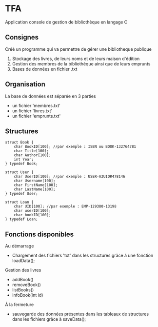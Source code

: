 # TFA
Application console de gestion de bibliothèque en langage C

## Consignes
Créé un programme qui va permettre de gérer une bibliotheque publique

1. Stockage des livres, de leurs noms et de leurs maison d'édition
2. Gestion des membres de la bibliothèque ainsi que de leurs emprunts
3. Bases de données en fichier .txt

## Organisation
La base de données est séparée en 3 parties
- un fichier 'membres.txt'
- un fichier 'livres.txt'
- un fichier 'emprunts.txt'

## Structures
```
struct Book {
    char BookID[100]; //par exemple : ISBN ou BOOK-132764781
    char Title[100];
    char Author[100];
    int Year;
} typedef Book;

struct User {
    char UserID[100]; //par exemple : USER-A3UIOR478146
    char Username[100];
    char FirstName[100];
    char LastName[100];
} typedef User;

struct Loan {
    char UID[100]; //par exemple : EMP-129380-13198
    char userID[100];
    char bookID[100];
} typedef Loan;
```
## Fonctions disponibles
Au démarrage
- Chargement des fichiers 'txt' dans les structures grâce à une fonction loadData();

Gestion des livres
- addBook()
- removeBook()
- listBooks()
- infoBook(int id)

À la fermeture
- sauvegarde des données présentes dans les tableaux de structures dans les fichiers grâce à saveData(); 
